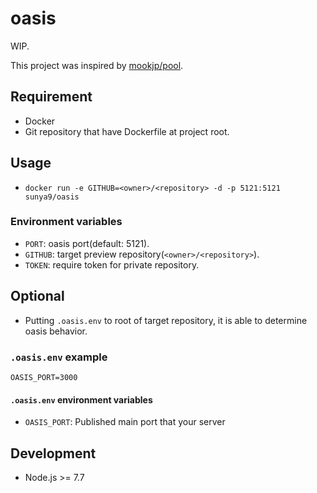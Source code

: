 # oasis

WIP.

This project was inspired by [mookjp/pool](https://github.com/mookjp/pool).

## Requirement

* Docker
* Git repository that have Dockerfile at project root.

## Usage

* `docker run -e GITHUB=<owner>/<repository> -d -p 5121:5121 sunya9/oasis`

### Environment variables

* `PORT`: oasis port(default: 5121).
* `GITHUB`: target preview repository(`<owner>/<repository>`).
* `TOKEN`: require token for private repository.

## Optional

* Putting `.oasis.env`  to root of target repository, it is able to determine oasis behavior.

### `.oasis.env` example

```
OASIS_PORT=3000
```

#### `.oasis.env` environment variables

* `OASIS_PORT`: Published main port that your server 

## Development
* Node.js >= 7.7


